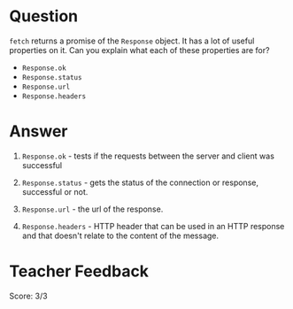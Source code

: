 # Question
`fetch` returns a promise of the `Response` object. It has a lot of useful properties on it. Can you explain what each of these properties are for?

- `Response.ok`
- `Response.status`
- `Response.url`
- `Response.headers`

# Answer

1. `Response.ok` - tests if the requests between the server and client was successful

2. `Response.status` - gets the status of the connection or response, successful or not.

3. `Response.url` - the url of the response.

4. `Response.headers` - HTTP header that can be used in an HTTP response and that doesn't relate to the content of the message.


# Teacher Feedback
Score: 3/3